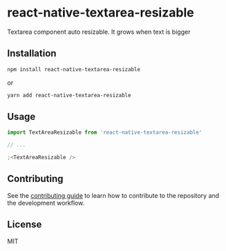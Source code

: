 # react-native-textarea-resizable

Textarea component auto resizable. It grows when text is bigger

## Installation

```sh
npm install react-native-textarea-resizable
```

or

```sh
yarn add react-native-textarea-resizable
```

## Usage

```js
import TextAreaResizable from 'react-native-textarea-resizable'

// ...

;<TextAreaResizable />
```

## Contributing

See the [contributing guide](CONTRIBUTING.md) to learn how to contribute to the repository and the development workflow.

## License

MIT
